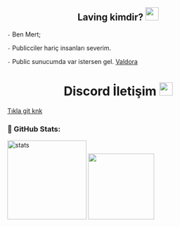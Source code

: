 <h2 align="center">Laving kimdir? <img src="https://raw.githubusercontent.com/iampavangandhi/iampavangandhi/master/gifs/Hi.gif" width="30px"> </h2>

`-` Ben Mert;

`-` Publicciler hariç insanları severim.

`-` Public sunucumda var istersen gel. [Valdora](https://discord.gg/ghy9syqwZ8)

<h1 align="center">Discord İletişim <img src="https://raw.githubusercontent.com/iampavangandhi/iampavangandhi/master/gifs/Hi.gif" width="30px"> </h1>

[Tıkla git knk](https://discord.com/users/708001787872936039)

<h3 align="left">🍒 GitHub Stats:</h3>
<p align="left">
   <img src="https://github-readme-stats.vercel.app/api?username=thelaving&count_private=true&show_icons=true&theme=midnight-purple&hide_border=true" width="%100" height="180px" alt="stats" />
   <img src="https://github-readme-stats.vercel.app/api/top-langs/?username=thelaving&layout=compact&show_icons=true&theme=midnight-purple&hide_border=true"width="%100" height="150px" />
